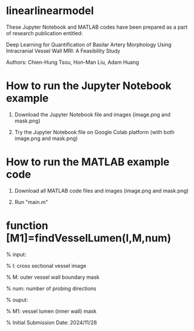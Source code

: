 # linearlinearmodel
These Jupyter Notebook and MATLAB codes have been prepared as a part of research publication entitled:

Deep Learning for Quantification of Basilar Artery Morphology Using Intracranial Vessel Wall MRI: A Feasibility Study

Authors: Chien-Hung Tsou, Hon-Man Liu, Adam Huang

# How to run the Jupyter Notebook example

1. Download the Jupyter Notebook file and images (image.png and mask.png)

2. Try the Jupyter Notebook file on Google Colab platform (with both image.png and mask.png)

# How to run the MATLAB example code

1. Download all MATLAB code files and images (image.png and mask.png)

2. Run "main.m"

# function [M1]=findVesselLumen(I,M,num)

% input:

%   I: cross sectional vessel image

%   M: outer vessel wall boundary mask

%   num: number of probing directions

% ouput:

%   M1: vessel lumen (inner wall) mask

% Initial Submission Date: 2024/11/28

